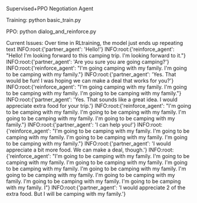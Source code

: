 Supervised+PPO Negotiation Agent

Training:
    python basic_train.py

PPO:
    python dialog_and_reinforce.py


Current Issues:
Over time in RLtraining, the model just ends up repeating text
    INFO:root:{'partner_agent': 'Hello!'}
    INFO:root:{'reinforce_agent': "Hello! I'm looking forward to this camping trip. I'm looking forward to it."}
    INFO:root:{'partner_agent': 'Are you sure you are going camping?'}
    INFO:root:{'reinforce_agent': "I'm going camping with my family. I'm going to be camping with my family."}
    INFO:root:{'partner_agent': 'Yes. That would be fun! I was hoping we can make a deal that works for you?'}
    INFO:root:{'reinforce_agent': "I'm going camping with my family. I'm going to be camping with my family. I'm going to be camping with my family."}
    INFO:root:{'partner_agent': 'Yes. That sounds like a great idea. I would appreciate extra food for your trip.'}
    INFO:root:{'reinforce_agent': "I'm going to be camping with my family. I'm going to be camping with my family. I'm going to be camping with my family. I'm going to be camping with my family."}
    INFO:root:{'partner_agent': 'I can help you!'}
    INFO:root:{'reinforce_agent': "I'm going to be camping with my family. I'm going to be camping with my family. I'm going to be camping with my family. I'm going to be camping with my family."}
    INFO:root:{'partner_agent': 'I would appreciate a bit more food. We can make a deal, though.'}
    INFO:root:{'reinforce_agent': "I'm going to be camping with my family. I'm going to be camping with my family. I'm going to be camping with my family. I'm going to be camping with my family. I'm going to be camping with my family. I'm going to be camping with my family. I'm going to be camping with my family. I'm going to be camping with my family. I'm going to be camping with my family. I"}
    INFO:root:{'partner_agent': 'I would appreciate 2 of the extra food. But I will be camping with my family.'}
